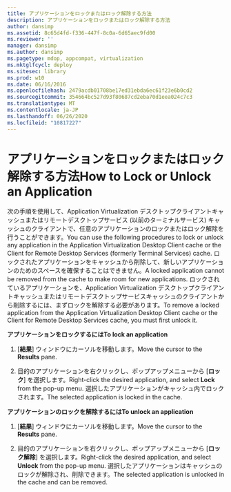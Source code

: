 ```yaml
---
title: アプリケーションをロックまたはロック解除する方法
description: アプリケーションをロックまたはロック解除する方法
author: dansimp
ms.assetid: 8c65d4fd-f336-447f-8c0a-6d65aec9fd00
ms.reviewer: ''
manager: dansimp
ms.author: dansimp
ms.pagetype: mdop, appcompat, virtualization
ms.mktglfcycl: deploy
ms.sitesec: library
ms.prod: w10
ms.date: 06/16/2016
ms.openlocfilehash: 2479acdb01708be17ed31ebda6ec61f23e6b0cd2
ms.sourcegitcommit: 354664bc527d93f80687cd2eba70d1eea024c7c3
ms.translationtype: MT
ms.contentlocale: ja-JP
ms.lasthandoff: 06/26/2020
ms.locfileid: "10817227"
---
```

# <span data-ttu-id="733eb-103">アプリケーションをロックまたはロック解除する方法</span><span class="sxs-lookup"><span data-stu-id="733eb-103">How to Lock or Unlock an Application</span></span>


<span data-ttu-id="733eb-104">次の手順を使用して、Application Virtualization デスクトップクライアントキャッシュまたはリモートデスクトップサービス (以前のターミナルサービス) キャッシュのクライアントで、任意のアプリケーションのロックまたはロック解除を行うことができます。</span><span class="sxs-lookup"><span data-stu-id="733eb-104">You can use the following procedures to lock or unlock any application in the Application Virtualization Desktop Client cache or the Client for Remote Desktop Services (formerly Terminal Services) cache.</span></span> <span data-ttu-id="733eb-105">ロックされたアプリケーションをキャッシュから削除して、新しいアプリケーションのためのスペースを確保することはできません。</span><span class="sxs-lookup"><span data-stu-id="733eb-105">A locked application cannot be removed from the cache to make room for new applications.</span></span> <span data-ttu-id="733eb-106">ロックされているアプリケーションを、Application Virtualization デスクトップクライアントキャッシュまたはリモートデスクトップサービスキャッシュのクライアントから削除するには、まずロックを解除する必要があります。</span><span class="sxs-lookup"><span data-stu-id="733eb-106">To remove a locked application from the Application Virtualization Desktop Client cache or the Client for Remote Desktop Services cache, you must first unlock it.</span></span>

**<span data-ttu-id="733eb-107">アプリケーションをロックするには</span><span class="sxs-lookup"><span data-stu-id="733eb-107">To lock an application</span></span>**

1.  <span data-ttu-id="733eb-108">[**結果**] ウィンドウにカーソルを移動します。</span><span class="sxs-lookup"><span data-stu-id="733eb-108">Move the cursor to the **Results** pane.</span></span>

2.  <span data-ttu-id="733eb-109">目的のアプリケーションを右クリックし、ポップアップメニューから [**ロック**] を選択します。</span><span class="sxs-lookup"><span data-stu-id="733eb-109">Right-click the desired application, and select **Lock** from the pop-up menu.</span></span> <span data-ttu-id="733eb-110">選択したアプリケーションがキャッシュ内でロックされます。</span><span class="sxs-lookup"><span data-stu-id="733eb-110">The selected application is locked in the cache.</span></span>

**<span data-ttu-id="733eb-111">アプリケーションのロックを解除するには</span><span class="sxs-lookup"><span data-stu-id="733eb-111">To unlock an application</span></span>**

1.  <span data-ttu-id="733eb-112">[**結果**] ウィンドウにカーソルを移動します。</span><span class="sxs-lookup"><span data-stu-id="733eb-112">Move the cursor to the **Results** pane.</span></span>

2.  <span data-ttu-id="733eb-113">目的のアプリケーションを右クリックし、ポップアップメニューから [**ロック解除**] を選択します。</span><span class="sxs-lookup"><span data-stu-id="733eb-113">Right-click the desired application, and select **Unlock** from the pop-up menu.</span></span> <span data-ttu-id="733eb-114">選択したアプリケーションはキャッシュのロックが解除され、削除できます。</span><span class="sxs-lookup"><span data-stu-id="733eb-114">The selected application is unlocked in the cache and can be removed.</span></span>

 

 





